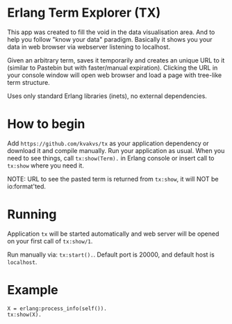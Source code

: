 # Erlang Term Explorer (TX)

This app was created to fill the void in the data visualisation area. And to 
help you follow "know your data" paradigm. Basically it shows you your data in 
web browser via webserver listening to localhost. 

Given an arbitrary term, saves it temporarily and creates an unique 
URL to it (similar to Pastebin but with faster/manual expiration). Clicking the
URL in your console window will open web browser and load a page with tree-like 
term structure.

Uses only standard Erlang libraries (inets), no external dependencies.

# How to begin

Add `https://github.com/kvakvs/tx` as your application dependency or download it
and compile manually. Run your application as usual. When you need to see things,
call `tx:show(Term).` in Erlang console or insert call to `tx:show` where you 
need it. 

NOTE: URL to see the pasted term is returned from `tx:show`, it will NOT be 
io:format'ted.

# Running

Application `tx` will be started automatically and web server will be opened on
your first call of `tx:show/1`.

Run manually via: `tx:start().`. Default port is 20000, and default host is 
`localhost`.


# Example

    X = erlang:process_info(self()).
    tx:show(X). 
